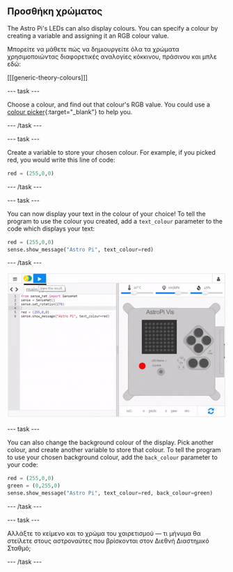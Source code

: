 ## Προσθήκη χρώματος

The Astro Pi's LEDs can also display colours. You can specify a colour by creating a variable and assigning it an RGB colour value.

Μπορείτε να μάθετε πώς να δημιουργείτε όλα τα χρώματα χρησιμοποιώντας διαφορετικές αναλογίες κόκκινου, πράσινου και μπλε εδώ:

[[[generic-theory-colours]]]

--- task ---

Choose a colour, and find out that colour's RGB value. You could use a [colour picker](https://www.w3schools.com/colors/colors_rgb.asp){:target="_blank"} to help you.

--- /task ---

--- task ---

Create a variable to store your chosen colour. For example, if you picked red, you would write this line of code:

```python
red = (255,0,0)
```

--- /task ---

--- task ---

You can now display your text in the colour of your choice! To tell the program to use the colour you created, add a `text_colour` parameter to the code which displays your text:

```python
red = (255,0,0)
sense.show_message("Astro Pi", text_colour=red)
```

--- /task ---

![εμφάνιση μηνύματος με χρώμα](images/show-message-color.gif)

--- task ---

You can also change the background colour of the display. Pick another colour, and create another variable to store that colour. To tell the program to use your chosen background colour, add the `back_colour` parameter to your code:

```python
red = (255,0,0)
green = (0,255,0)
sense.show_message("Astro Pi", text_colour=red, back_colour=green)
```

--- /task ---

--- task ---

Αλλάξτε το κείμενο και το χρώμα του χαιρετισμού — τι μήνυμα θα στείλετε στους αστροναύτες που βρίσκονται στον Διεθνή Διαστημικό Σταθμό;

--- /task ---

